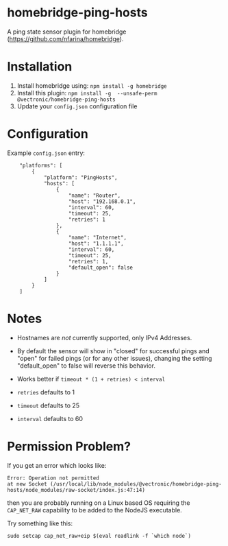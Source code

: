 # homebridge-ping-hosts
A ping state sensor plugin for homebridge (https://github.com/nfarina/homebridge).

# Installation
1. Install homebridge using: `npm install -g homebridge`
2. Install this plugin: `npm install -g  --unsafe-perm @vectronic/homebridge-ping-hosts`
3. Update your `config.json` configuration file

# Configuration
Example `config.json` entry:

```
    "platforms": [
		{
			"platform": "PingHosts",
			"hosts": [
				{
					"name": "Router",
					"host": "192.168.0.1",
					"interval": 60,
					"timeout": 25,
					"retries": 1
				},
				{
					"name": "Internet",
					"host": "1.1.1.1",
					"interval": 60,
					"timeout": 25,
					"retries": 1,
					"default_open": false
				}
			]
		}
	]
```

# Notes 
- Hostnames are *not* currently supported, only IPv4 Addresses.

- By default the sensor will show in "closed" for successful pings and "open" for failed pings (or for any other issues), changing the setting "default_open" to false will reverse this behavior.

- Works better if `timeout * (1 + retries) < interval`
- `retries` defaults to 1
- `timeout` defaults to 25
- `interval` defaults to 60

# Permission Problem?

If you get an error which looks like:

```
Error: Operation not permitted
at new Socket (/usr/local/lib/node_modules/@vectronic/homebridge-ping-hosts/node_modules/raw-socket/index.js:47:14)
```

then you are probably running on a Linux based OS requiring the `CAP_NET_RAW` capability to be added to the NodeJS executable.

Try something like this:

```
sudo setcap cap_net_raw+eip $(eval readlink -f `which node`)
```  
